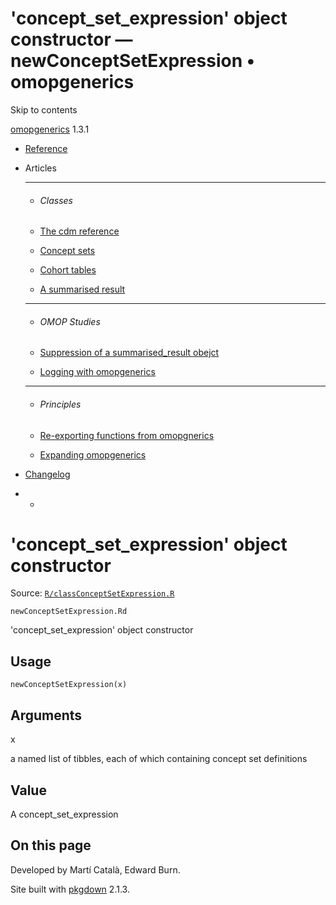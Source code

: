 # 'concept_set_expression' object constructor — newConceptSetExpression • omopgenerics

Skip to contents

[omopgenerics](../index.html) 1.3.1

  * [Reference](../reference/index.html)
  * Articles
    * * * *

    * ###### Classes

    * [The cdm reference](../articles/cdm_reference.html)
    * [Concept sets](../articles/codelists.html)
    * [Cohort tables](../articles/cohorts.html)
    * [A summarised result](../articles/summarised_result.html)
    * * * *

    * ###### OMOP Studies

    * [Suppression of a summarised_result obejct](../articles/suppression.html)
    * [Logging with omopgenerics](../articles/logging.html)
    * * * *

    * ###### Principles

    * [Re-exporting functions from omopgnerics](../articles/reexport.html)
    * [Expanding omopgenerics](../articles/expanding_omopgenerics.html)
  * [Changelog](../news/index.html)


  *   * [](https://github.com/darwin-eu/omopgenerics/)



# 'concept_set_expression' object constructor

Source: [`R/classConceptSetExpression.R`](https://github.com/darwin-eu/omopgenerics/blob/v1.3.1/R/classConceptSetExpression.R)

`newConceptSetExpression.Rd`

'concept_set_expression' object constructor

## Usage
    
    
    newConceptSetExpression(x)

## Arguments

x
    

a named list of tibbles, each of which containing concept set definitions

## Value

A concept_set_expression

## On this page

Developed by Martí Català, Edward Burn.

Site built with [pkgdown](https://pkgdown.r-lib.org/) 2.1.3.
